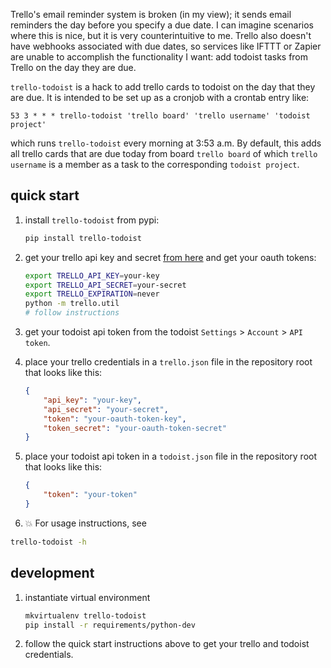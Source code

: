 Trello's email reminder system is broken (in my view); it sends email reminders
the day before you specify a due date. I can imagine scenarios where this is
nice, but it is very counterintuitive to me. Trello also doesn't have webhooks
associated with due dates, so services like IFTTT or Zapier are unable to
accomplish the functionality I want: add todoist tasks from Trello on the day
they are due.

`trello-todoist` is a hack to add trello cards to todoist on the day that they
are due. It is intended to be set up as a cronjob with a crontab entry like:

```
53 3 * * * trello-todoist 'trello board' 'trello username' 'todoist project'
```

which runs `trello-todoist` every morning at 3:53 a.m. By default, this adds
all trello cards that are due today from board `trello board` of which `trello
username` is a member as a task to the corresponding `todoist project`.

## quick start

1. install `trello-todoist` from pypi:
    ```sh
    pip install trello-todoist
    ```

1. get your trello api key and secret [from here](https://trello.com/app-key)
   and get your oauth tokens:
    ```sh
    export TRELLO_API_KEY=your-key
    export TRELLO_API_SECRET=your-secret
    export TRELLO_EXPIRATION=never
    python -m trello.util
    # follow instructions
    ```

1. get your todoist api token from the todoist `Settings` > `Account` > `API
   token`.

1. place your trello credentials in a `trello.json` file in the repository root
   that looks like this:
    ```json
    {
        "api_key": "your-key",
        "api_secret": "your-secret",
        "token": "your-oauth-token-key",
        "token_secret": "your-oauth-token-secret"
    }
    ```

1. place your todoist api token in a `todoist.json` file in the repository root
   that looks like this:
   ```json
   {
       "token": "your-token"
   }
   ```

1. :boom: For usage instructions, see
  ```sh
  trello-todoist -h
  ```


## development

1. instantiate virtual environment
    ```sh
    mkvirtualenv trello-todoist
    pip install -r requirements/python-dev
    ```

1. follow the quick start instructions above to get your trello and todoist
   credentials.
